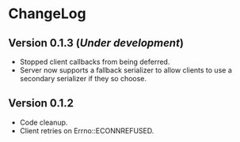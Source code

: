 # ChangeLog

## Version 0.1.3 (_Under development_)

- Stopped client callbacks from being deferred.
- Server now supports a fallback serializer to allow clients to use a secondary serializer if they so choose.

## Version 0.1.2

- Code cleanup.
- Client retries on Errno::ECONNREFUSED.
